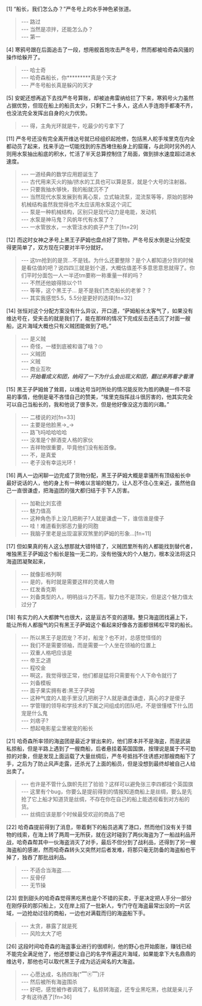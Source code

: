 
[1] “船长，我们怎么办？”严冬号上的水手神色紧张道。
>--- 路过<br>
>--- 当然是凉拌，还能怎么办？<br>
>--- 第一<br>

[4] 寒鸦号跟在后面追击了一段，想用舰首炮攻击严冬号，然而都被哈奇森风骚的操作给躲开了。
>--- 哈士奇<br>
>--- 哈奇森船长，你*********真是个天才<br>
>--- 严冬号船长真是躲闪的天才<br>

[5] 安妮还想再追下去找严冬号算账，却被迪弗雷纳给拦了下来，寒鸦号火力虽然占据优势，但现在船上的船员太少，只剩下二十多人，这点人手连炮手都凑不齐，也没法完全发挥出自身的火力优势。
>--- 得，主角光环就是牛，吃最少的亏拿下了<br>

[11] 严冬号还没有完全离开维达号就已经组织起抢修，包括黑人舵手埃里克在内全都动员了起来，找来手边一切能找到的东西堵住船身上的窟窿，与此同时另外的人则用水泵抽出船底的积水，忙活了半天总算控制住了局面，做到排水速度超过进水速度。
>--- 一道经典的数学应用题诞生了<br>
>--- 古代用来灭火的抽/挤水的工具也可以算是泵，就是个大号的注射器。<br>
>--- 只要我抽水够快，我的船就沉不了<br>
>--- 当然现代水泵发展到有离心泵，立式轴流泵，混流泵等等，原始的那种机械结构虽然我觉得也不太应该用水泵这个词汇<br>
>--- 泵是一种机械结构，区别只是现代动力是电能，发动机<br>
>--- 水泵是神马鬼？风帆年代有水泵了？<br>
>--- 一水管放水，一水管注水的疯子产生了[fn=29]<br>

[12] 而这时女神之矛号上黑王子萨姆也盘点好了货物，严冬号反水倒是让分配变得更简单了，双方现在只要对半平分就好。
>--- 这tm抢到的是货...不是钱。为什么还要整除？是个人都知道分货的时候是看估值的吧？说四四三就是划个道，大概估值差不多意思意思就得了。你们平时分面包一人一半还tm要称一称重量一样的吗？<br>
>--- 不然还他娘得除以个11<br>
>--- 等等，这个黑王子… 是不是我们杰克船长的老爹？？<br>
>--- 其实我感觉5.5，5.5分是更好的选择[fn=32]<br>

[14] 张恒对这个分配方案没有什么异议，开口道，“萨姆船长太客气了，如果没有维达号在，受夹击的就是我们了，能在那样的情况下完成反击还击沉了对面一艘船，这片海域大概也只有义贼团能做到了吧。”
>--- 是义贼<br>
>--- 奇怪，一楼到底被和谐了啥？🙄<br>
>--- 义贼团<br>
>--- 义贼<br>
>--- 商业互吹<br>
>--- *****开始看成义和团，纳闷了一下为什么会出现义和团，翻过来再看才看清*****<br>

[15] 黑王子萨姆耸了耸肩，以维达号当时所处的情况能反败为胜的确是一件不容易的事情，他倒是毫不吝惜自己的赞美，“埃里克指挥战斗很厉害的，他其实完全可以自己当船长的，我和他说了很多次，但是他好像没这方面的兴趣。”
>--- 二楼说的对[fn=33]<br>
>--- 主要是他脸黑→_→<br>
>--- 路飞吗哈哈哈哈<br>
>--- 没准是个醉酒变人格的家伙<br>
>--- 吉祥物很重要，毕竟他们没有船首像。<br>
>--- 不，是真爱<br>
>--- 老子没有幸运光环！<br>

[16] 两人一边闲聊一边完成了货物分配，黑王子萨姆大概是拿骚所有顶级船长中最好说话的人，他的身上有一种难以言喻的魅力，让人忍不住心生亲近，虽然他自己一直很谦虚，把海盗团的强大都归结于手下人厉害。
>--- 加勒比刘玄德<br>
>--- 魅力值高<br>
>--- 这种角色手上没几把刷子?人就是谦虚一下，谁信谁是傻子<br>
>--- 哇！难道看到邪恶力量的同胞<br>
>--- 我脑子里老是出现温家双煞里的萨姆的形象…[fn=11]<br>

[17] 但如果真的有人这么想那就大错特错了，义贼团里所有的人都能找到替代者，唯独黑王子萨姆这个船长是独一无二的，没有他强大的个人魅力，根本没法将这只海盗团凝聚起来，
>--- 就像彭格列啊<br>
>--- 是的，有时就是需要这样的灵魂人物<br>
>--- 红发香克斯<br>
>--- 刘备类型的人，明明战斗力不高，智力也不是顶尖，但是这个魅力值太过分了<br>

[18] 有实力的人大都脾气也很大，这是亘古不变的道理。整只海盗团找遍上下，能让所有人都服气的只有黑王子萨姆这个看起来好像各方面都很稀松平常的船长。
>--- 所以黑王子是团宠？不对，船宠？也不对，总感觉怪怪的<br>
>--- 我们不是需要领袖，而是需要一个人坐在领袖的位置上<br>
>--- 双重人格吧应该是<br>
>--- 帝王之道<br>
>--- 程咬金<br>
>--- 啊这，我觉得很正常，他们都是猛将只需要有个人下命令就行了<br>
>--- 刘备模板<br>
>--- 面子果实拥有者:黑王子萨姆<br>
>--- 这种气度的人能手里没几把刷子?人就是谦虚谦虚，真心的才是傻子<br>
>--- 学管理的领导和学技术的下属之间组成的团队吧，不是很懂楼下什么团宠是什么鬼<br>
>--- 刘痞子?<br>
>--- 想起电影星尘里被宠的船长<br>

[21] 哈奇森所率领的海盗团是最近才冒出来的，他们原本并不是海盗，而是武装私掠船，但是半路上遇到了一艘商船，后者悬挂着英国国旗，按理说是属于不可劫掠的对象，但是发现上面运载了大量丝绸后，严冬号抵挡不住诱惑对那艘商船下了手，之后为了防止风声走露，还杀光了上面的船员，但是没想到最终却被自己人给出卖了。
>--- 也许是不管什么旗帜先拦了验验？这样可以避免张三李四都挂个英国旗<br>
>--- 这里有个bug，你要么是提前得到的情报知道商船上是丝绸，要么是先抢了它上船才知道货是丝绸，不存在你在自己的船上能透视看到对方船的货。<br>
>--- 丝绸应该是那个时候最受欢迎的商品了吧<br>

[22] 哈奇森提前得到了消息，带着剩下的船员逃离了港口，然而他们没有关于猎物的线索，在海上转了两周一无所获，就在这时碰到了两伙海盗为了一船战利品开战，哈奇森帮其中一伙海盗消灭了对手，最后不但分到了战利品，还得到了另一艘海盗船的感谢，然而哈奇森转头又突然对后者发难，将那只毫无防备的海盗船也干掉了，独吞了那批战利品。
>--- 不适合当海盗……<br>
>--- 反骨仔<br>
>--- 无节操<br>

[23] 尝到甜头的哈奇森觉得黑吃黑也是个不错的买卖，于是决定把人手分一部分在刚俘获的那只船上，又在岸上招了一批新人，专门守在海盗最常出没的一片区域，一边抢劫过往的商船，一边也对满载而归的海盗船下手。
>--- 太贪，暴露了就是死<br>
>--- 风险太大了吧<br>

[26] 这段时间哈奇森的海盗事业进行的很顺利，他的野心也开始膨胀，赚钱已经不能完全满足他了，他还想要让自己的名字传遍这片海域，如果能拿下大名鼎鼎的维达号，那他也可以取代黑王子成为远近闻名的大海盗。
>--- 心愿达成，名扬四海("▔㉨▔)汗<br>
>--- 然后被所有海盗围杀<br>
>--- 好吧，感觉被作者调戏了，私掠转海盗，还专业黑吃黑，也就是亲儿子才有这待遇了[fn=36]<br>
